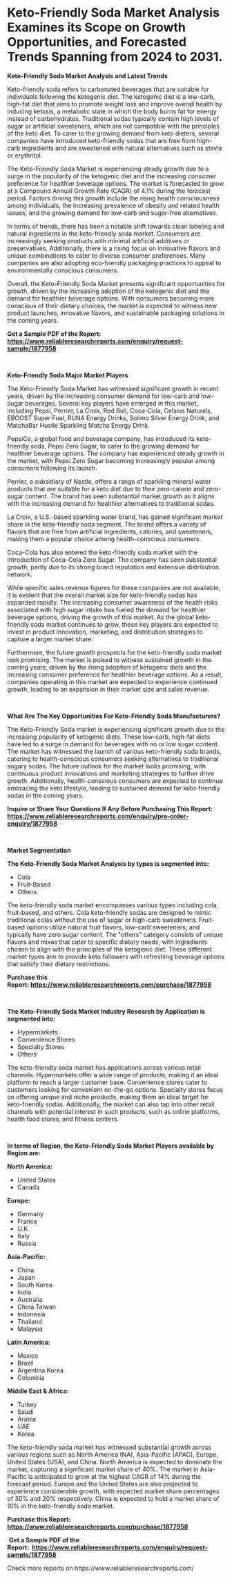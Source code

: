 <p><h1>Keto-Friendly Soda Market Analysis Examines its Scope on Growth Opportunities, and Forecasted Trends Spanning from 2024 to 2031.</h1></p><p><strong>Keto-Friendly Soda Market Analysis and Latest Trends</strong></p>
<p><p>Keto-friendly soda refers to carbonated beverages that are suitable for individuals following the ketogenic diet. The ketogenic diet is a low-carb, high-fat diet that aims to promote weight loss and improve overall health by inducing ketosis, a metabolic state in which the body burns fat for energy instead of carbohydrates. Traditional sodas typically contain high levels of sugar or artificial sweeteners, which are not compatible with the principles of the keto diet. To cater to the growing demand from keto dieters, several companies have introduced keto-friendly sodas that are free from high-carb ingredients and are sweetened with natural alternatives such as stevia or erythritol.</p><p>The Keto-Friendly Soda Market is experiencing steady growth due to a surge in the popularity of the ketogenic diet and the increasing consumer preference for healthier beverage options. The market is forecasted to grow at a Compound Annual Growth Rate (CAGR) of 4.1% during the forecast period. Factors driving this growth include the rising health consciousness among individuals, the increasing prevalence of obesity and related health issues, and the growing demand for low-carb and sugar-free alternatives.</p><p>In terms of trends, there has been a notable shift towards clean labeling and natural ingredients in the keto-friendly soda market. Consumers are increasingly seeking products with minimal artificial additives or preservatives. Additionally, there is a rising focus on innovative flavors and unique combinations to cater to diverse consumer preferences. Many companies are also adopting eco-friendly packaging practices to appeal to environmentally conscious consumers.</p><p>Overall, the Keto-Friendly Soda Market presents significant opportunities for growth, driven by the increasing adoption of the ketogenic diet and the demand for healthier beverage options. With consumers becoming more conscious of their dietary choices, the market is expected to witness new product launches, innovative flavors, and sustainable packaging solutions in the coming years.</p></p>
<p><strong>Get a Sample PDF of the Report:&nbsp; <a href="https://www.reliableresearchreports.com/enquiry/request-sample/1877958">https://www.reliableresearchreports.com/enquiry/request-sample/1877958</a></strong></p>
<p>&nbsp;</p>
<p><strong>Keto-Friendly Soda Major Market Players</strong></p>
<p><p>The Keto-Friendly Soda Market has witnessed significant growth in recent years, driven by the increasing consumer demand for low-carb and low-sugar beverages. Several key players have emerged in this market, including Pepsi, Perrier, La Croix, Red Bull, Coca-Cola, Celsius Naturals, EBOOST Super Fuel, RUNA Energy Drinks, Solimo Silver Energy Drink, and MatchaBar Hustle Sparkling Matcha Energy Drink.</p><p>PepsiCo, a global food and beverage company, has introduced its keto-friendly soda, Pepsi Zero Sugar, to cater to the growing demand for healthier beverage options. The company has experienced steady growth in the market, with Pepsi Zero Sugar becoming increasingly popular among consumers following its launch.</p><p>Perrier, a subsidiary of Nestle, offers a range of sparkling mineral water products that are suitable for a keto diet due to their zero-calorie and zero-sugar content. The brand has seen substantial market growth as it aligns with the increasing demand for healthier alternatives to traditional sodas.</p><p>La Croix, a U.S.-based sparkling water brand, has gained significant market share in the keto-friendly soda segment. The brand offers a variety of flavors that are free from artificial ingredients, calories, and sweeteners, making them a popular choice among health-conscious consumers.</p><p>Coca-Cola has also entered the keto-friendly soda market with the introduction of Coca-Cola Zero Sugar. The company has seen substantial growth, partly due to its strong brand reputation and extensive distribution network.</p><p>While specific sales revenue figures for these companies are not available, it is evident that the overall market size for keto-friendly sodas has expanded rapidly. The increasing consumer awareness of the health risks associated with high sugar intake has fueled the demand for healthier beverage options, driving the growth of this market. As the global keto-friendly soda market continues to grow, these key players are expected to invest in product innovation, marketing, and distribution strategies to capture a larger market share.</p><p>Furthermore, the future growth prospects for the keto-friendly soda market look promising. The market is poised to witness sustained growth in the coming years, driven by the rising adoption of ketogenic diets and the increasing consumer preference for healthier beverage options. As a result, companies operating in this market are expected to experience continued growth, leading to an expansion in their market size and sales revenue.</p></p>
<p>&nbsp;</p>
<p><strong>What Are The Key Opportunities For Keto-Friendly Soda Manufacturers?</strong></p>
<p><p>The Keto-Friendly Soda market is experiencing significant growth due to the increasing popularity of ketogenic diets. These low-carb, high-fat diets have led to a surge in demand for beverages with no or low sugar content. The market has witnessed the launch of various keto-friendly soda brands, catering to health-conscious consumers seeking alternatives to traditional sugary sodas. The future outlook for the market looks promising, with continuous product innovations and marketing strategies to further drive growth. Additionally, health-conscious consumers are expected to continue embracing the keto lifestyle, leading to sustained demand for keto-friendly sodas in the coming years.</p></p>
<p><strong>Inquire or Share Your Questions If Any Before Purchasing This Report: <a href="https://www.reliableresearchreports.com/enquiry/pre-order-enquiry/1877958">https://www.reliableresearchreports.com/enquiry/pre-order-enquiry/1877958</a></strong></p>
<p>&nbsp;</p>
<p><strong>Market Segmentation</strong></p>
<p><strong>The Keto-Friendly Soda Market Analysis by types is segmented into:</strong></p>
<p><ul><li>Cola</li><li>Fruit-Based</li><li>Others</li></ul></p>
<p><p>The keto-friendly soda market encompasses various types including cola, fruit-based, and others. Cola keto-friendly sodas are designed to mimic traditional colas without the use of sugar or high-carb sweeteners. Fruit-based options utilize natural fruit flavors, low-carb sweeteners, and typically have zero sugar content. The "others" category consists of unique flavors and mixes that cater to specific dietary needs, with ingredients chosen to align with the principles of the ketogenic diet. These different market types aim to provide keto followers with refreshing beverage options that satisfy their dietary restrictions.</p></p>
<p><strong>Purchase this Report:&nbsp;<a href="https://www.reliableresearchreports.com/purchase/1877958">https://www.reliableresearchreports.com/purchase/1877958</a></strong></p>
<p>&nbsp;</p>
<p><strong>The Keto-Friendly Soda Market Industry Research by Application is segmented into:</strong></p>
<p><ul><li>Hypermarkets</li><li>Convenience Stores</li><li>Specialty Stores</li><li>Others</li></ul></p>
<p><p>The keto-friendly soda market has applications across various retail channels. Hypermarkets offer a wide range of products, making it an ideal platform to reach a larger customer base. Convenience stores cater to customers looking for convenient on-the-go options. Specialty stores focus on offering unique and niche products, making them an ideal target for keto-friendly sodas. Additionally, the market can also tap into other retail channels with potential interest in such products, such as online platforms, health food stores, and fitness centers.</p></p>
<p>&nbsp;</p>
<p><strong>In terms of Region, the Keto-Friendly Soda Market Players available by Region are:</strong></p>
<p>
    <p> <strong> North America: </strong>
        <ul>
            <li>United States</li>
            <li>Canada</li>
        </ul>
        </p> 
    <p> <strong> Europe: </strong>
        <ul>
            <li>Germany</li>
            <li>France</li>
            <li>U.K.</li>
            <li>Italy</li>
            <li>Russia</li>
        </ul>
        </p> 
    <p> <strong> Asia-Pacific: </strong>
        <ul>
            <li>China</li>
            <li>Japan</li>
            <li>South Korea</li>
            <li>India</li>
            <li>Australia</li>
            <li>China Taiwan</li>
            <li>Indonesia</li>
            <li>Thailand</li>
            <li>Malaysia</li>
        </ul>
        </p> 
    <p> <strong> Latin America: </strong>
        <ul>
            <li>Mexico</li>
            <li>Brazil</li>
            <li>Argentina Korea</li>
            <li>Colombia</li>
        </ul>
        </p> 
    <p> <strong> Middle East & Africa: </strong>
        <ul>
            <li>Turkey</li>
            <li>Saudi</li>
            <li>Arabia</li>
            <li>UAE</li>
            <li>Korea</li>
        </ul>
    </p>
    </p>
<p><p>The keto-friendly soda market has witnessed substantial growth across various regions such as North America (NA), Asia-Pacific (APAC), Europe, United States (USA), and China. North America is expected to dominate the market, capturing a significant market share of 40%. The market in Asia-Pacific is anticipated to grow at the highest CAGR of 14% during the forecast period. Europe and the United States are also projected to experience considerable growth, with expected market share percentages of 30% and 20% respectively. China is expected to hold a market share of 10% in the keto-friendly soda market.</p></p>
<p><strong>Purchase this Report: <a href="https://www.reliableresearchreports.com/purchase/1877958">https://www.reliableresearchreports.com/purchase/1877958</a></strong></p>
<p>&nbsp;<strong>Get a Sample PDF of the Report:&nbsp;&nbsp;<a href="https://www.reliableresearchreports.com/enquiry/request-sample/1877958">https://www.reliableresearchreports.com/enquiry/request-sample/1877958</a></strong></p>
<p><strong></strong></p>
<p>Check more reports on https://www.reliableresearchreports.com/</p>